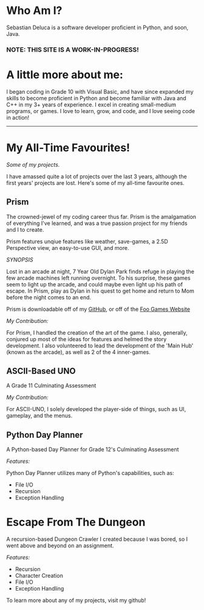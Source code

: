 # Who Am I?
 Sebastian Deluca is a software developer proficient in Python, and soon, Java.
 
 ### NOTE: THIS SITE IS A WORK-IN-PROGRESS!

# A little more about me:
I began coding in Grade 10 with Visual Basic, and have since expanded my skills to become proficient in Python and become familiar with Java and C++ in my 3+ years of experience. I excel in creating small-medium programs, or games. I love to learn, grow, and code, and I love seeing code in action!

---


# My All-Time Favourites!

_Some of my projects._

I have amassed quite a lot of projects over the last 3 years, although the first years' projects are lost. Here's some of my all-time favourite ones.

## Prism
The crowned-jewel of my coding career thus far. Prism is the amalgamation of everything I've learned, and was a true passion project for my friends and I to create.

Prism features unqiue features like weather, save-games, a 2.5D Perspective view, an easy-to-use GUI, and more.

_SYNOPSIS_

Lost in an arcade at night, 7 Year Old Dylan Park finds refuge in playing the few arcade machines left running overnight. To his surprise, these games seem to light up the arcade, and could maybe even light up his path of escape. In Prism, play as Dylan in his quest to get home and return to Mom before the night comes to an end.

Prism is downloadable off of my [GitHub](https://github.com/sebastiandeluca/Prism), or off of the [Foo Games Website](https://www.sites.google.com/view/foogames)

_My Contribution:_

For Prism, I handled the creation of the art of the game. I also, generally, conjured up most of the ideas for features and helmed the story development. I also volunteered to lead the development of the 'Main Hub' (known as the arcade), as well as 2 of the 4 inner-games.

## ASCII-Based UNO
A Grade 11 Culminating Assessment

_My Contribution:_

For ASCII-UNO, I solely developed the player-side of things, such as UI, gameplay, and the menus.

## Python Day Planner
A Python-based Day Planner for Grade 12's Culminating Assessment

_Features:_

Python Day Planner utilizes many of Python's capabilities, such as:
 - File I/O
 - Recursion
 - Exception Handling
 
 
 # Escape From The Dungeon
 A recursion-based Dungeon Crawler I created because I was bored, so I went above and beyond on an assignment.
 
 _Features:_
 
 - Recursion
 - Character Creation
 - File I/O
 - Exception Handling
 
To learn more about any of my projects, visit my github!

